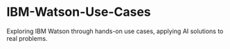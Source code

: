 # IBM-Watson-Use-Cases
Exploring IBM Watson through hands-on use cases, applying AI solutions to real problems.
